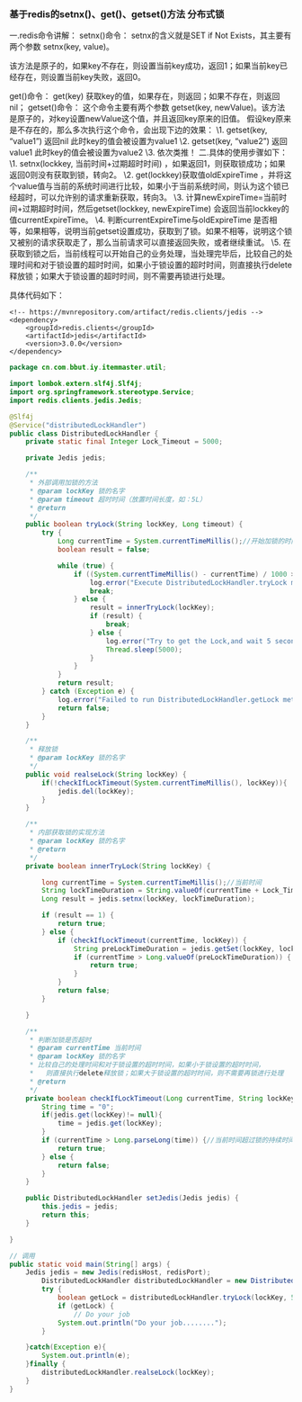 ### 基于redis的setnx()、get()、getset()方法 分布式锁

一.redis命令讲解：
setnx()命令：
setnx的含义就是SET if Not Exists，其主要有两个参数 setnx(key, value)。

该方法是原子的，如果key不存在，则设置当前key成功，返回1；如果当前key已经存在，则设置当前key失败，返回0。

get()命令：
get(key) 获取key的值，如果存在，则返回；如果不存在，则返回nil；
getset()命令：
这个命令主要有两个参数 getset(key, newValue)。该方法是原子的，对key设置newValue这个值，并且返回key原来的旧值。
假设key原来是不存在的，那么多次执行这个命令，会出现下边的效果：
\1. getset(key, “value1”) 返回nil 此时key的值会被设置为value1
\2. getset(key, “value2”) 返回value1 此时key的值会被设置为value2
\3. 依次类推！
二.具体的使用步骤如下：
\1. setnx(lockkey, 当前时间+过期超时时间) ，如果返回1，则获取锁成功；如果返回0则没有获取到锁，转向2。
\2. get(lockkey)获取值oldExpireTime ，并将这个value值与当前的系统时间进行比较，如果小于当前系统时间，则认为这个锁已经超时，可以允许别的请求重新获取，转向3。
\3. 计算newExpireTime=当前时间+过期超时时间，然后getset(lockkey, newExpireTime) 会返回当前lockkey的值currentExpireTime。
\4. 判断currentExpireTime与oldExpireTime 是否相等，如果相等，说明当前getset设置成功，获取到了锁。如果不相等，说明这个锁又被别的请求获取走了，那么当前请求可以直接返回失败，或者继续重试。
\5. 在获取到锁之后，当前线程可以开始自己的业务处理，当处理完毕后，比较自己的处理时间和对于锁设置的超时时间，如果小于锁设置的超时时间，则直接执行delete释放锁；如果大于锁设置的超时时间，则不需要再锁进行处理。

具体代码如下：

```
<!-- https://mvnrepository.com/artifact/redis.clients/jedis -->
<dependency>    
	<groupId>redis.clients</groupId>    
	<artifactId>jedis</artifactId>   
	<version>3.0.0</version>
</dependency>
```

```java
package cn.com.bbut.iy.itemmaster.util;

import lombok.extern.slf4j.Slf4j;
import org.springframework.stereotype.Service;
import redis.clients.jedis.Jedis;

@Slf4j
@Service("distributedLockHandler")
public class DistributedLockHandler {
    private static final Integer Lock_Timeout = 5000;

    private Jedis jedis;

    /**
     * 外部调用加锁的方法
     * @param lockKey 锁的名字
     * @param timeout 超时时间（放置时间长度，如：5L）
     * @return
     */
    public boolean tryLock(String lockKey, Long timeout) {
        try {
            Long currentTime = System.currentTimeMillis();//开始加锁的时间
            boolean result = false;

            while (true) {
                if ((System.currentTimeMillis() - currentTime) / 1000 > timeout) {//当前时间超过了设定的超时时间
                    log.error("Execute DistributedLockHandler.tryLock method, Time out.");
                    break;
                } else {
                    result = innerTryLock(lockKey);
                    if (result) {
                        break;
                    } else {
                        log.error("Try to get the Lock,and wait 5 seconds....");
                        Thread.sleep(5000);
                    }
                }
            }
            return result;
        } catch (Exception e) {
            log.error("Failed to run DistributedLockHandler.getLock method."+ e);
            return false;
        }
    }

    /**
     * 释放锁
     * @param lockKey 锁的名字
     */
    public void realseLock(String lockKey) {
        if(!checkIfLockTimeout(System.currentTimeMillis(), lockKey)){
            jedis.del(lockKey);
        }
    }

    /**
     * 内部获取锁的实现方法
     * @param lockKey 锁的名字
     * @return
     */
    private boolean innerTryLock(String lockKey) {

        long currentTime = System.currentTimeMillis();//当前时间
        String lockTimeDuration = String.valueOf(currentTime + Lock_Timeout + 1);//锁的持续时间
        Long result = jedis.setnx(lockKey, lockTimeDuration);

        if (result == 1) {
            return true;
        } else {
            if (checkIfLockTimeout(currentTime, lockKey)) {
                String preLockTimeDuration = jedis.getSet(lockKey, lockTimeDuration);
                if (currentTime > Long.valueOf(preLockTimeDuration)) {
                    return true;
                }
            }
            return false;
        }

    }

    /**
     * 判断加锁是否超时
     * @param currentTime 当前时间
     * @param lockKey 锁的名字
     * 比较自己的处理时间和对于锁设置的超时时间，如果小于锁设置的超时时间，
     *   则直接执行delete释放锁；如果大于锁设置的超时时间，则不需要再锁进行处理
     * @return
     */
    private boolean checkIfLockTimeout(Long currentTime, String lockKey) {
        String time = "0";
        if(jedis.get(lockKey)!= null){
            time = jedis.get(lockKey);
        }
        if (currentTime > Long.parseLong(time)) {//当前时间超过锁的持续时间
            return true;
        } else {
            return false;
        }
    }

    public DistributedLockHandler setJedis(Jedis jedis) {
        this.jedis = jedis;
        return this;
    }

}
```

```java
// 调用
public static void main(String[] args) { 
	Jedis jedis = new Jedis(redisHost, redisPort);
        DistributedLockHandler distributedLockHandler = new DistributedLockHandler().setJedis(jedis);
        try {
            boolean getLock = distributedLockHandler.tryLock(lockKey, 5L);
            if (getLock) {
                // Do your job  
            System.out.println("Do your job........");  
        }  

    }catch(Exception e){  
        System.out.println(e);  
    }finally {  
        distributedLockHandler.realseLock(lockKey);  
    }  
}
```

